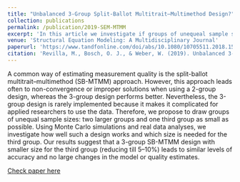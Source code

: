 ```yaml
---
title: "Unbalanced 3-Group Split-Ballot Multitrait–Multimethod Design?"
collection: publications
permalink: /publication/2019-SEM-MTMM
excerpt: 'In this article we investigate if groups of unequeal sample sizes can be used in 3-group split-ballot multitrait-multimethod (SB-MTMM) experiments [Read more](https://orioljbosch.github.io/publication/2019-SEM-MTMM)'
venue: 'Structural Equation Modeling: A Multidisciplinary Journal'
paperurl: 'https://www.tandfonline.com/doi/abs/10.1080/10705511.2018.1536860'
citation: 'Revilla, M., Bosch, O. J., & Weber, W. (2019). Unbalanced 3-Group Split-Ballot Multitrait–Multimethod Design?. Structural Equation Modeling: A Multidisciplinary Journal, 26(3), 437-447.'
---
```

A common way of estimating measurement quality is the split-ballot multitrait–multimethod (SB-MTMM) approach. However, this approach leads often to non-convergence or improper solutions when using a 2-group design, whereas the 3-group design performs better. Nevertheless, the 3-group design is rarely implemented because it makes it complicated for applied researchers to use the data. Therefore, we propose to draw groups of unequal sample sizes: two larger groups and one third group as small as possible. Using Monte Carlo simulations and real data analyses, we investigate how well such a design works and which size is needed for the third group. Our results suggest that a 3-group SB-MTMM design with smaller size for the third group (reducing till 5–10%) leads to similar levels of accuracy and no large changes in the model or quality estimates.

[Check paper here](https://www.tandfonline.com/doi/abs/10.1080/10705511.2018.1536860)
